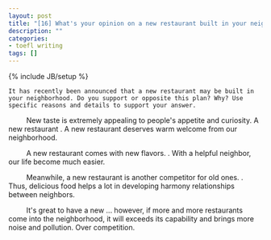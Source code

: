```yaml
---
layout: post
title: "[16] What's your opinion on a new restaurant built in your neighborhood?"
description: ""
categories:
- toefl writing 
tags: []
---
```

{% include JB/setup %}

	It has recently been announced that a new restaurant may be built in your neighborhood. Do you support or opposite this plan? Why? Use specific reasons and details to support your answer.
	
&nbsp;&nbsp;&nbsp;&nbsp;&nbsp;&nbsp;&nbsp;&nbsp;
New taste is extremely appealing to people's appetite and curiosity. A new restaurant   . A new restaurant deserves warm welcome from our neighborhood.


&nbsp;&nbsp;&nbsp;&nbsp;&nbsp;&nbsp;&nbsp;&nbsp;
A new restaurant comes with new flavors. 
. With a helpful neighbor, our life become much easier. 

&nbsp;&nbsp;&nbsp;&nbsp;&nbsp;&nbsp;&nbsp;&nbsp;
Meanwhile, a new restaurant is another competitor for old ones.
. Thus, delicious food helps a lot in developing harmony relationships between neighbors.

&nbsp;&nbsp;&nbsp;&nbsp;&nbsp;&nbsp;&nbsp;&nbsp;
It's great to have a new ... however, if more and more restaurants come into the neighborhood, it will exceeds its capability and brings more noise and pollution. Over competition.

